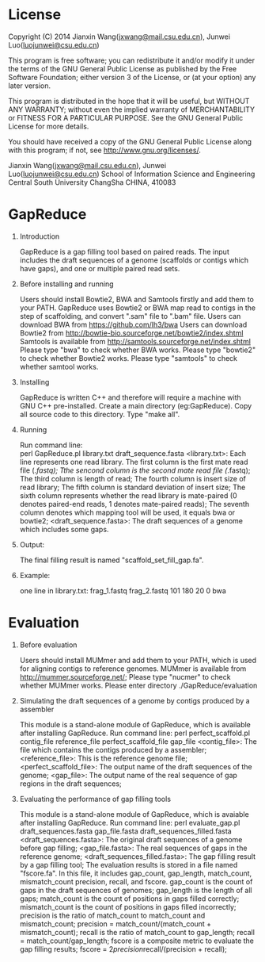 License
=========

Copyright (C) 2014 Jianxin Wang(jxwang@mail.csu.edu.cn), Junwei Luo(luojunwei@csu.edu.cn)

This program is free software; you can redistribute it and/or
modify it under the terms of the GNU General Public License
as published by the Free Software Foundation; either version 3
of the License, or (at your option) any later version.

This program is distributed in the hope that it will be useful,
but WITHOUT ANY WARRANTY; without even the implied warranty of
MERCHANTABILITY or FITNESS FOR A PARTICULAR PURPOSE.  See the
GNU General Public License for more details.

You should have received a copy of the GNU General Public License
along with this program; if not, see <http://www.gnu.org/licenses/>.

Jianxin Wang(jxwang@mail.csu.edu.cn), Junwei Luo(luojunwei@csu.edu.cn)
School of Information Science and Engineering
Central South University
ChangSha
CHINA, 410083


GapReduce
=================
1) Introduction

	GapReduce is a gap filling tool based on paired reads.
	The input includes the draft sequences of a genome (scaffolds or contigs which have gaps), and one or multiple paired read sets. 

2) Before installing and running
	
	Users should install Bowtie2, BWA and Samtools firstly and add them to your PATH. GapReduce uses Bowtie2 or BWA map read to contigs in the step of scaffolding, and convert ".sam" file to ".bam" file. 
	Users can download BWA from https://github.com/lh3/bwa
	Users can download Bowtie2 from http://bowtie-bio.sourceforge.net/bowtie2/index.shtml 
	Samtools is available from http://samtools.sourceforge.net/index.shtml
	Please type "bwa" to check whether BWA works.
	Please type "bowtie2" to check whether Bowtie2 works.
	Please type "samtools" to check whether samtool works.

3) Installing

	GapReduce is written C++ and therefore will require a machine with GNU C++ pre-installed.
	Create a main directory (eg:GapReduce). Copy all source code to this directory.
	Type "make all".

4) Running

	Run command line:  
	perl GapReduce.pl library.txt draft_sequence.fasta
	<library.txt>:
		Each line represents one read library.
		The first column is the first mate read file (*.fastq);
		Tthe sencond column is the second mate read file (*.fastq);
		The third column is length of read;
		The fourth column is insert size of read library;
		The fifth column is standard deviation of insert size;
		The sixth column represents whether the read library is mate-paired (0 denotes paired-end reads, 1 denotes mate-paired reads);
		The seventh column denotes which mapping tool will be used, it equals bwa or bowtie2;
	<draft_sequence.fasta>:
		The draft sequences of a genome which includes some gaps.

4) Output:

	The final filling result is named "scaffold_set_fill_gap.fa".

5) Example:

	one line in library.txt:
	frag_1.fastq frag_2.fastq 101 180 20 0 bwa

Evaluation
=================
1) Before evaluation

	Users should install MUMmer and add them to your PATH, which is used for aligning contigs to reference genomes.
	MUMmer is available from http://mummer.sourceforge.net/;
	Please type "nucmer" to check whether MUMmer works.
	Please enter directory ./GapReduce/evaluation

2) Simulating the draft sequences of a genome by contigs produced by a assembler

	This module is a stand-alone module of GapReduce, which is available after installing GapReduce.
	Run command line:
		perl perfect_scaffold.pl contig_file reference_file perfect_scaffold_file gap_file
		<contig_file>:
			The file which contains the contigs produced by a assembler;
		<reference_file>:
			This is the reference genome file;
		<perfect_scaffold_file>:
			The output name of the draft sequences of the genome;
		<gap_file>:
			The output name of the real sequence of gap regions in the draft sequences;

3) Evaluating the performance of gap filling tools

	This module is a stand-alone module of GapReduce, which is avaiable after installing GapReduce.
	Run command line:
		perl evaluate_gap.pl draft_sequences.fasta gap_file.fasta draft_sequences_filled.fasta
		<draft_sequences.fasta>:
			The original draft sequences of a genome before gap filling;
		<gap_file.fasta>:
			The real sequences of gaps in the reference genome;
		<draft_sequences_filled.fasta>:
			The gap filling result by a gap filling tool;
	The evaluation results is stored in a file named "fscore.fa". 
	In this file, it includes gap_count, gap_length, match_count, mismatch_count precision, recall, and fscore.
		gap_count is the count of gaps in the draft sequences of genomes;
		gap_length is the length of all gaps;
		match_count is the count of positions in gaps filled correctly;
		mismatch_count is the count of positions in gaps filled incorrectly;
		precision is the ratio of match_count to match_count and mismatch_count; precision = match_count/(match_count + mismatch_count);
		recall is the ratio of match_count to gap_length; recall = match_count/gap_length;
		fscore is a composite metric to evaluate the gap filling results; fscore = 2*precision*recall/(precision + recall);
